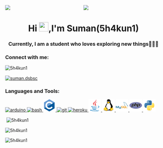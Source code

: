 <div style="display:flex"><img src="https://media.tenor.com/GfSX-u7VGM4AAAAC/coding.gif" width="50%" /><img src="https://gifdb.com/images/file/coding-animated-laptop-flow-stream-ja04010rm5o68zfk.gif" width="30%" /></div>

<h1 align="center">Hi <img src="https://raw.githubusercontent.com/MartinHeinz/MartinHeinz/master/wave.gif"
    width="30px" height="30px">,I'm Suman(5h4kun1)</h1>
<h3 align="center">Currently, I am a student who loves exploring new things👨‍💻🚝</h3>

<!--  <img align="right" alt="Linux Logo" width="400" src="https://gifdb.com/images/high/linux-system-logo-28q2azohfou6zw42.gif">  -->

<h3 align="left">Connect with me:</h3>
<p align="left">
    <p align="left"> <img src="https://komarev.com/ghpvc/?username=5h4kun1&label=Profile%20views&color=0e75b6&style=flat" alt="5h4kun1" /> </p>
  
  <!--hide  twiiter handle-->
<!-- <a href="https://twitter.com/5h4kun1" target="blank"><img align="center" src="https://raw.githubusercontent.com/rahuldkjain/github-profile-readme-        generator/master/src/images/icons/Social/twitter.svg" alt="5h4kun1" height="30" width="40" /></a>   -->
  
<a href="https://instagram.com/suman.dsbsc" target="blank"><img align="center" src="https://raw.githubusercontent.com/rahuldkjain/github-profile-readme-generator/master/src/images/icons/Social/instagram.svg" alt="suman.dsbsc" height="30" width="40" /></a>
</p>

<h3 align="left">Languages and Tools:</h3>
<p align="left"> <a href="https://www.arduino.cc/" target="_blank" rel="noreferrer"> <img src="https://cdn.worldvectorlogo.com/logos/arduino-1.svg" alt="arduino" width="40" height="40"/> </a> <a href="https://www.gnu.org/software/bash/" target="_blank" rel="noreferrer"> <img src="https://www.vectorlogo.zone/logos/gnu_bash/gnu_bash-icon.svg" alt="bash" width="40" height="40"/> </a> <a href="https://www.cprogramming.com/" target="_blank" rel="noreferrer"> <img src="https://raw.githubusercontent.com/devicons/devicon/master/icons/c/c-original.svg" alt="c" width="40" height="40"/> </a> <a href="https://git-scm.com/" target="_blank" rel="noreferrer"> <img src="https://www.vectorlogo.zone/logos/git-scm/git-scm-icon.svg" alt="git" width="40" height="40"/> </a> <a href="https://heroku.com" target="_blank" rel="noreferrer"> <img src="https://www.vectorlogo.zone/logos/heroku/heroku-icon.svg" alt="heroku" width="40" height="40"/> </a> <a href="https://www.java.com" target="_blank" rel="noreferrer"> <img src="https://raw.githubusercontent.com/devicons/devicon/master/icons/java/java-original.svg" alt="java" width="40" height="40"/> </a> <a href="https://www.linux.org/" target="_blank" rel="noreferrer"> <img src="https://raw.githubusercontent.com/devicons/devicon/master/icons/linux/linux-original.svg" alt="linux" width="40" height="40"/> </a> <a href="https://www.mysql.com/" target="_blank" rel="noreferrer"> <img src="https://raw.githubusercontent.com/devicons/devicon/master/icons/mysql/mysql-original-wordmark.svg" alt="mysql" width="40" height="40"/> </a> <a href="https://www.php.net" target="_blank" rel="noreferrer"> <img src="https://raw.githubusercontent.com/devicons/devicon/master/icons/php/php-original.svg" alt="php" width="40" height="40"/> </a> <a href="https://www.python.org" target="_blank" rel="noreferrer"> <img src="https://raw.githubusercontent.com/devicons/devicon/master/icons/python/python-original.svg" alt="python" width="40" height="40"/> </a> </p>

<p>&nbsp;<img align="center" src="https://github-readme-stats.vercel.app/api?username=5h4kun1&show_icons=true&locale=en" alt="5h4kun1" /></p>

<p><img align="center" src="https://github-readme-streak-stats.herokuapp.com/?user=5h4kun1&" alt="5h4kun1" /></p>

<p><img align="center" src="https://github-readme-stats.vercel.app/api/top-langs?username=5h4kun1&show_icons=true&locale=en&layout=compact" alt="5h4kun1" /></p>


<!-- change it to make twitter visible -->

<!-- change it to make twitter visible -->
<!-- [![](https://gtce.itsvg.in/api?username=5h4kun1)](https://twitter.com/5h4kun1) -->

<!-- change it to make twitter visible -->
